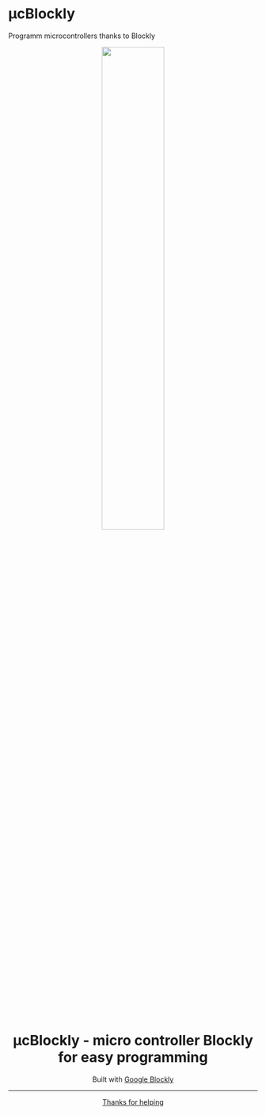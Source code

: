 # µcBlockly
  Programm microcontrollers thanks to Blockly

<div align = 'center'>
  <img src = 'https://developers.google.com/static/blockly/images/logos/logo_standard.svg' width = '50%'>
  <h1>µcBlockly - micro controller Blockly for easy programming</h1>
  <p>Built with <a href="https://developers.google.com/blockly">Google Blockly</a></p>
</div>

---
<p align = 'center'><a href="https://github.com/A-S-T-U-C-E/ucBlockly/pulls">Thanks for helping</a></p>